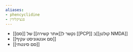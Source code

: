 ```yaml
---
aliases:
- phencyclidine
- פנציקלידין
---
```

- [[סם]] נקשר ל[[אתר קשירה]] של [[PCP]] ב[[קולטן NMDA]]
- [[סם אנטגוניסט עקיף]]
- [[סם סינטתי]]
